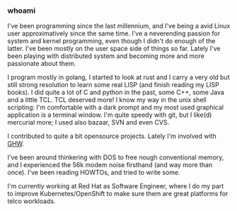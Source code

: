 ### whoami

I've been programming since the last millennium, and I've being a avid Linux user approximatively since the same time. I've a neverending passion for system and kernel programming, even though I didn't do enough of the latter. I've been mostly on the user space side of things so far. Lately I've been playing with distributed system and becoming more and more passionate about them.

I program mostly in golang, I started to look at rust and I carry a very old but still strong resolution to learn some real LISP (and finish reading my LISP books). I did quite a lot of C and python in the past, some C++, some Java and a little TCL. TCL deserved more!
I know my way in the unix shell scripting: I'm comfortable with a dark prompt and my most used graphical application is a terminal window.
I'm quite speedy with git, but I like(d) mercurial more; I used also bazaar, SVN and even CVS.

I contributed to quite a bit opensource projects. Lately I'm involved with [GHW](https://github.com/jaypipes/ghw).

I've been around thinkering with DOS to free nough conventional memory, and I experienced the 56k modem noise firsthand (and way more than once). I've been reading HOWTOs, and tried to write some.

I'm currently working at Red Hat as Software Engineer, where I do my part to improve Kubernetes/OpenShift to make sure them are great platforms for telco workloads.
